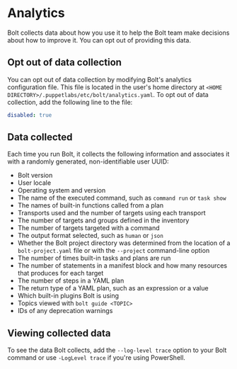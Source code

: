 # Analytics

Bolt collects data about how you use it to help the Bolt team make decisions
about how to improve it. You can opt out of providing this data.

## Opt out of data collection

You can opt out of data collection by modifying Bolt's analytics configuration
file. This file is located in the user's home directory at `<HOME
DIRECTORY>/.puppetlabs/etc/bolt/analytics.yaml`. To opt out of data collection,
add the following line to the file:

```yaml
disabled: true
```

## Data collected

Each time you run Bolt, it collects the following information and associates it
with a randomly generated, non-identifiable user UUID:

- Bolt version
- User locale
- Operating system and version
- The name of the executed command, such as `command run` or `task show`
- The names of built-in functions called from a plan
- Transports used and the number of targets using each transport
- The number of targets and groups defined in the inventory
- The number of targets targeted with a command
- The output format selected, such as `human` or `json`
- Whether the Bolt project directory was determined from the location of a
  `bolt-project.yaml` file or with the `--project` command-line option
- The number of times built-in tasks and plans are run
- The number of statements in a manifest block and how many resources that
  produces for each target
- The number of steps in a YAML plan
- The return type of a YAML plan, such as an expression or a value
- Which built-in plugins Bolt is using
- Topics viewed with `bolt guide <TOPIC>`
- IDs of any deprecation warnings

## Viewing collected data

To see the data Bolt collects, add the `--log-level trace` option to your Bolt
command or use `-LogLevel trace` if you're using PowerShell.

